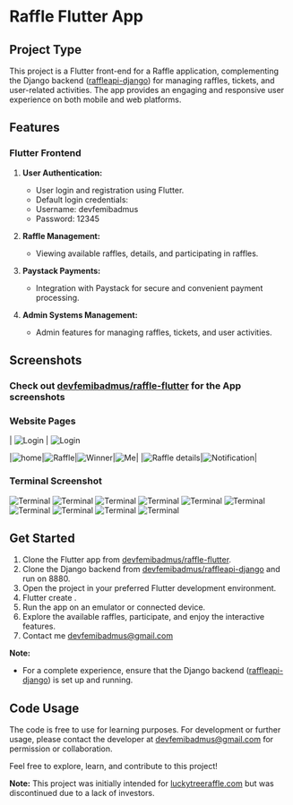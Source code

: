 # Raffle Flutter App

## Project Type
This project is a Flutter front-end for a Raffle application, complementing the Django backend ([raffleapi-django](https://github.com/devfemibadmus/raffleapi-django)) for managing raffles, tickets, and user-related activities. The app provides an engaging and responsive user experience on both mobile and web platforms.

## Features

### Flutter Frontend
1. **User Authentication:**
   - User login and registration using Flutter.
   - Default login credentials:
   - Username: devfemibadmus
   - Password: 12345

2. **Raffle Management:**
   - Viewing available raffles, details, and participating in raffles.

3. **Paystack Payments:**
   - Integration with Paystack for secure and convenient payment processing.

4. **Admin Systems Management:**
   - Admin features for managing raffles, tickets, and user activities.

## Screenshots
### Check out [devfemibadmus/raffle-flutter](https://github.com/devfemibadmus/raffle-flutter) for the App screenshots
### Website Pages


| ![Login](readme/127.0.0.1_8800_raffle(iPhone%2012%20Pro).png?raw=true) | ![Login](readme/127.0.0.1_8880_raffle(iPhone%2012%20Pro)%20(8).png?raw=true)

|![home](readme/127.0.0.1_8880_raffle(iPhone%2012%20Pro)%20(2).png)|![Raffle](readme/127.0.0.1_8880_raffle(iPhone%2012%20Pro)%20(4).png)|![Winner](readme/127.0.0.1_8880_raffle(iPhone%2012%20Pro)%20(5).png)|![Me](readme/127.0.0.1_8880_raffle(iPhone%2012%20Pro)%20(1).png)|
|![Raffle details](readme/127.0.0.1_8880_raffle(iPhone%2012%20Pro)%20(7).png)|![Notification](readme/127.0.0.1_8880_raffle(iPhone%2012%20Pro)%20(3).png)|



### Terminal Screenshot

![Terminal](readme/Screenshot%20(975).png?raw=true)
![Terminal](readme/Screenshot%20(976).png?raw=true)
![Terminal](readme/Screenshot%20(977).png?raw=true)
![Terminal](readme/Screenshot%20(979).png?raw=true)
![Terminal](readme/Screenshot%20(978).png?raw=true)
![Terminal](readme/Screenshot%20(980).png?raw=true)
![Terminal](readme/Screenshot%20(981).png?raw=true)
![Terminal](readme/Screenshot%20(982).png?raw=true)
![Terminal](readme/Screenshot%20(983).png?raw=true)
![Terminal](readme/Screenshot%20(984).png?raw=true)


## Get Started
1. Clone the Flutter app from [devfemibadmus/raffle-flutter](https://github.com/devfemibadmus/raffle-flutter).
2. Clone the Django backend from [devfemibadmus/raffleapi-django](https://github.com/devfemibadmus/raffleapi-django) and run on 8880.
3. Open the project in your preferred Flutter development environment.
4. Flutter create .
5. Run the app on an emulator or connected device.
6. Explore the available raffles, participate, and enjoy the interactive features.
7. Contact me devfemibadmus@gmail.com

**Note:**
- For a complete experience, ensure that the Django backend ([raffleapi-django](https://github.com/devfemibadmus/raffleapi-django)) is set up and running.

## Code Usage
The code is free to use for learning purposes. For development or further usage, please contact the developer at devfemibadmus@gmail.com for permission or collaboration.

Feel free to explore, learn, and contribute to this project!

**Note:** This project was initially intended for [luckytreeraffle.com](https://luckytreeraffle.com/) but was discontinued due to a lack of investors.
